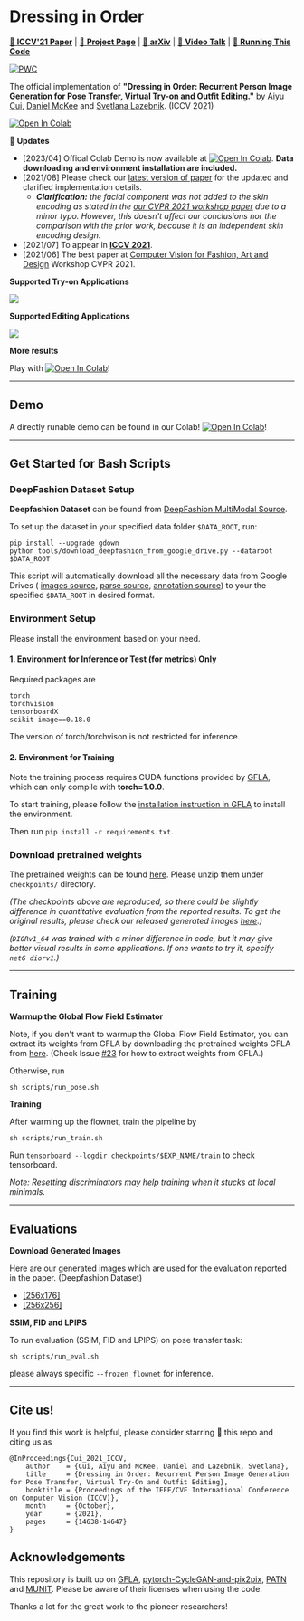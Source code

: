 # Dressing in Order
[👕 __ICCV'21 Paper__](https://openaccess.thecvf.com/content/ICCV2021/html/Cui_Dressing_in_Order_Recurrent_Person_Image_Generation_for_Pose_Transfer_ICCV_2021_paper.html) |
[:jeans: __Project Page__](https://cuiaiyu.github.io/dressing-in-order) |
[:womans_clothes: __arXiv__](https://cuiaiyu.github.io/dressing-in-order/Cui_Dressing_in_Order.pdf) |
[🎽 __Video Talk__](https://youtu.be/z0UgPSTEdVo) |
[:dress: __Running This Code__](#get-started)

[![PWC](https://img.shields.io/endpoint.svg?url=https://paperswithcode.com/badge/dressing-in-order-recurrent-person-image/pose-transfer-on-deep-fashion)](https://paperswithcode.com/sota/pose-transfer-on-deep-fashion?p=dressing-in-order-recurrent-person-image)

The official implementation of __"Dressing in Order: Recurrent Person Image Generation for Pose Transfer, Virtual Try-on and Outfit Editing."__ 
by
[Aiyu Cui](https://cuiaiyu.github.io),
[Daniel McKee](http://danielbmckee.com) and
[Svetlana Lazebnik](https://slazebni.cs.illinois.edu).
 (ICCV 2021)
 
 [![Open In Colab](https://colab.research.google.com/assets/colab-badge.svg)](https://colab.research.google.com/drive/1WfeKTPtt3qtlcTlrX47J03mxUzbVvyrL?usp=sharing)
 

:bell: __Updates__
- [2023/04] Offical Colab Demo is now available at [![Open In Colab](https://colab.research.google.com/assets/colab-badge.svg)](https://colab.research.google.com/drive/1WfeKTPtt3qtlcTlrX47J03mxUzbVvyrL?usp=sharing). __Data downloading and environment installation are included.__
- [2021/08] Please check our [latest version of paper](https://cuiaiyu.github.io/dressing-in-order/Cui_Dressing_in_Order.pdf) for the updated and clarified implementation details.      
  - *__Clarification:__ the facial component was not added to the skin encoding as stated in the [our CVPR 2021 workshop paper](https://openaccess.thecvf.com/content/CVPR2021W/CVFAD/papers/Cui_Dressing_in_Order_Recurrent_Person_Image_Generation_for_Pose_Transfer_CVPRW_2021_paper.pdf) due to a minor typo. However, this doesn't affect our conclusions nor the comparison with the prior work, because it is an independent skin encoding design.*
- [2021/07] To appear in [__ICCV 2021__](https://openaccess.thecvf.com/content/ICCV2021/html/Cui_Dressing_in_Order_Recurrent_Person_Image_Generation_for_Pose_Transfer_ICCV_2021_paper.html).
- [2021/06] The best paper at [Computer Vision for Fashion, Art and Design](https://sites.google.com/zalando.de/cvfad2021/home) Workshop CVPR 2021.

__Supported Try-on Applications__

![](cover_images/short_try_on_editing.png)

__Supported Editing Applications__

![](cover_images/short_editing.png)

__More results__

Play with [![Open In Colab](https://colab.research.google.com/assets/colab-badge.svg)](https://colab.research.google.com/drive/1WfeKTPtt3qtlcTlrX47J03mxUzbVvyrL?usp=sharing)!

----
## Demo
A directly runable demo can be found in our Colab!
[![Open In Colab](https://colab.research.google.com/assets/colab-badge.svg)](https://colab.research.google.com/drive/1WfeKTPtt3qtlcTlrX47J03mxUzbVvyrL?usp=sharing)!

----

## Get Started for Bash Scripts
### DeepFashion Dataset Setup
__Deepfashion Dataset__ can be found from [DeepFashion MultiModal Source](https://github.com/yumingj/DeepFashion-MultiModal). 

To set up the dataset in your specified data folder ```$DATA_ROOT```, run:
```
pip install --upgrade gdown
python tools/download_deepfashion_from_google_drive.py --dataroot $DATA_ROOT
```
This script will automatically download all the necessary data from Google Drives (
    [images source](https://github.com/yumingj/DeepFashion-MultiModal), [parse source](https://drive.google.com/file/d/1OAsHXiyQRGCCZltWtBUj_y4xV8aBKLk5/view?usp=share_link), [annotation source](https://drive.google.com/drive/folders/1BX3Bxh8KG01yKWViRY0WTyDWbJHju-SL)) to your the specified ```$DATA_ROOT``` in desired format.

### Environment Setup
Please install the environment based on your need.
 
#### 1. __Environment for Inference or Test (for metrics) Only__
Required packages are
```
torch
torchvision
tensorboardX
scikit-image==0.18.0
```
The version of torch/torchvison is not restricted for inference.

#### 2. __Environment for Training__
Note the training process requires CUDA functions provided by [GFLA](https://github.com/RenYurui/Global-Flow-Local-Attention), which can only compile with __torch=1.0.0__.

To start training, please follow the [installation instruction in GFLA](https://github.com/RenYurui/Global-Flow-Local-Attention) to install the environment. 

Then run ```pip install -r requirements.txt```.

### Download pretrained weights
The pretrained weights can be found [here](https://drive.google.com/drive/folders/1-7DxUvcrC3cvQV67Z2QhRdi-9PMDC8w9?usp=sharing). Please unzip them under ```checkpoints/``` directory.

*(The checkpoints above are reproduced, so there could be slightly difference in quantitative evaluation from the reported results. To get the original results, please check our released generated images [here](https://drive.google.com/drive/folders/1GOQVMhBKvANKutLDbzPbE-Zrb6ai9Eo8?usp=sharing).)*

*(```DIORv1_64``` was trained with a minor difference in code, but it may give better visual results in some applications. If one wants to try it, specify ```--netG diorv1```.)*

---
## Training

__Warmup the Global Flow Field Estimator__

Note, if you don't want to warmup the Global Flow Field Estimator, you can extract its weights from GFLA by downloading the pretrained weights GFLA from [here](https://github.com/RenYurui/Global-Flow-Local-Attention). (Check Issue [#23](https://github.com/cuiaiyu/dressing-in-order/issues/23) for how to extract weights from GFLA.)

Otherwise, run

```
sh scripts/run_pose.sh
```

__Training__

After warming up the flownet, train the pipeline by
```
sh scripts/run_train.sh
```
Run ```tensorboard --logdir checkpoints/$EXP_NAME/train``` to check tensorboard.

*Note: Resetting discriminators may help training when it stucks at local minimals.*

----
## Evaluations

__Download Generated Images__ 

Here are our generated images which are used for the evaluation reported in the paper. (Deepfashion Dataset) 
- [\[256x176\]](https://drive.google.com/drive/folders/1GOQVMhBKvANKutLDbzPbE-Zrb6ai9Eo8?usp=sharing)
- [\[256x256\]](https://drive.google.com/drive/folders/1GOQVMhBKvANKutLDbzPbE-Zrb6ai9Eo8?usp=sharing)

__SSIM, FID and LPIPS__

To run evaluation (SSIM, FID and LPIPS) on pose transfer task: 
```
sh scripts/run_eval.sh
```
please always specific ```--frozen_flownet``` for inference.

---
## Cite us!
If you find this work is helpful, please consider starring :star2: this repo and citing us as
```
@InProceedings{Cui_2021_ICCV,
    author    = {Cui, Aiyu and McKee, Daniel and Lazebnik, Svetlana},
    title     = {Dressing in Order: Recurrent Person Image Generation for Pose Transfer, Virtual Try-On and Outfit Editing},
    booktitle = {Proceedings of the IEEE/CVF International Conference on Computer Vision (ICCV)},
    month     = {October},
    year      = {2021},
    pages     = {14638-14647}
}
```
## Acknowledgements
This repository is built up on [GFLA](https://github.com/RenYurui/Global-Flow-Local-Attention),
[pytorch-CycleGAN-and-pix2pix](https://github.com/junyanz/pytorch-CycleGAN-and-pix2pix), 
[PATN](https://github.com/tengteng95/Pose-Transfer) and 
[MUNIT](https://github.com/NVlabs/MUNIT). Please be aware of their licenses when using the code. 

Thanks a lot for the great work to the pioneer researchers!
